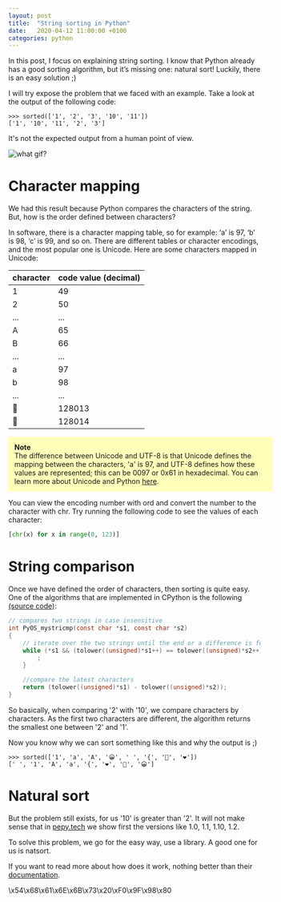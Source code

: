 ```yaml
---
layout: post
title:  "String sorting in Python"
date:   2020-04-12 11:00:00 +0100
categories: python
---
```


In this post, I focus on explaining string sorting. I know that Python already has a good sorting algorithm, but it’s missing one: natural sort! Luckily, there is an easy solution ;)

I will try expose the problem that we faced with an example. Take a look at the output of the following code:

```
>>> sorted(['1', '2', '3', '10', '11'])
['1', '10', '11', '2', '3']
```

It's not the expected output from a human point of view.

<img alt="what gif?" style="display: block; margin: 0 auto;" src="https://media.giphy.com/media/pPhyAv5t9V8djyRFJH/giphy.gif"/>

# Character mapping

We had this result because Python compares the characters of the string. But, how is the order defined between characters? 

In software, there is a character mapping table, so for example: ‘a’ is 97, ‘b’ is 98, ‘c’ is 99, and so on. There are different tables or character encodings, and the most popular one is Unicode. Here are some characters mapped in Unicode:

| character | code value (decimal)  |
|-----------|-----------------------|
| 1         | 49                    |
| 2         | 50                    |
| ...       | ...                   |
| A         | 65                    |
| B         | 66                    |
| ...       | ...                   |
| a         | 97                    |
| b         | 98                    |
| ...       | ...                   |
| 🐍        | 128013                |
| 🐎        | 128014                |


<p style="background-color:#ffffba; padding: 12px ; width: 100%">
<b>Note</b><br/>
The difference between Unicode and UTF-8 is that Unicode defines the mapping between the characters, 'a' is 97, and UTF-8 defines how these values are represented; this can be 0097 or 0x61 in hexadecimal. You can learn more about Unicode and Python <a href="https://docs.python.org/3/howto/unicode.html">here</a>. 
</p>
You can view the encoding number with ord and convert the number to the character with chr. Try running the following code to see the values of each character:

```python
[chr(x) for x in range(0, 123)]
```

# String comparison

Once we have defined the order of characters, then sorting is quite easy. One of the algorithms that are implemented in CPython is the following [(source code)](https://github.com/python/cpython/blob/e42b705188271da108de42b55d9344642170aa2b/Python/pystrcmp.c): 

```c
// compares two strings in case insensitive
int PyOS_mystricmp(const char *s1, const char *s2)
{
    // iterate over the two strings until the end or a difference is found
    while (*s1 && (tolower((unsigned)*s1++) == tolower((unsigned)*s2++))) {
        ;
    }

    //compare the latest characters 
    return (tolower((unsigned)*s1) - tolower((unsigned)*s2));
}
```

So basically, when comparing '2' with '10', we compare characters by characters. As the first two characters are different, the algorithm returns the smallest one between '2' and '1'.

Now you know why we can sort something like this and why the output is ;)

```
>>> sorted(['1', 'a', 'A', '😀', ' ', '{', '🐍', '❤️'])
[' ', '1', 'A', 'a', '{', '❤️', '🐍', '😀']
```

# Natural sort

But the problem still exists, for us '10' is greater than '2'. It will not make sense that in [pepy.tech](https://pepy.tech) we show first the versions like 1.0, 1.1, 1.10, 1.2.

To solve this problem, we go for the easy way, use a library. A good one for us is natsort. 

If you want to read more about how does it work, nothing better than their [documentation](https://natsort.readthedocs.io/en/master/howitworks.html).


\x54\x68\x61\x6E\x6B\x73\x20\xF0\x9F\x98\x80
